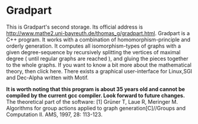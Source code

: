 # Gradpart
This is Gradpart's second storage. Its official address is http://www.mathe2.uni-bayreuth.de/thomas_g/gradpart.html.
Gradpart is a C++ program. It works with a combination of homomorphism-principle and orderly generation. It computes all isomorphism-types of graphs with a given degree-sequence by recursively splitting the vertices of maximal degree ( until regular graphs are reached ), and gluing the pieces together to the whole graphs. If you want to know a bit more about the mathematical theory, then click here. There exists a graphical user-interface for Linux,SGI and Dec-Alpha written with Motif. 

**It is worth noting that this program is about 35 years old and cannot be compiled by the current gcc compiler. Look forward to future changes.**
The theoretical part of the software:
[1] Grüner T, Laue R, Meringer M. Algorithms for group actions applied to graph generation[C]//Groups and Computation II. AMS, 1997, 28: 113-123.
